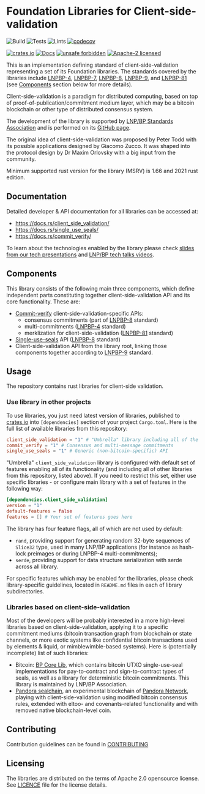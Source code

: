 # Foundation Libraries for Client-side-validation

![Build](https://github.com/LNP-BP/client_side_validation/workflows/Build/badge.svg)
![Tests](https://github.com/LNP-BP/client_side_validation/workflows/Tests/badge.svg)
![Lints](https://github.com/LNP-BP/client_side_validation/workflows/Lints/badge.svg)
[![codecov](https://codecov.io/gh/LNP-BP/client_side_validation/branch/master/graph/badge.svg)](https://codecov.io/gh/LNP-BP/client_side_validation)

[![crates.io](https://img.shields.io/crates/v/client_side_validation)](https://crates.io/crates/client_side_validation)
[![Docs](https://docs.rs/client_side_validation/badge.svg)](https://docs.rs/client_side_validation)
[![unsafe forbidden](https://img.shields.io/badge/unsafe-forbidden-success.svg)](https://github.com/rust-secure-code/safety-dance/)
[![Apache-2 licensed](https://img.shields.io/crates/l/client_side_validation)](./LICENSE)

This is an implementation defining standard of client-side-validation
representing a set of its Foundation libraries. The standards covered by the
libraries include [LNPBP-4], [LNPBP-7], [LNPBP-8], [LNPBP-9], and [LNPBP-81]
(see [Components](#components) section below for more details).

Client-side-validation is a paradigm for distributed computing, based on top of
proof-of-publication/commitment medium layer, which may be a bitcoin blockchain
or other type of distributed consensus system.

The development of the library is supported by [LNP/BP Standards Association][lnpbp-web]
and is performed on its [GitHub page][lnpbp-github].

The original idea of client-side-validation was proposed by Peter Todd with its
possible applications designed by Giacomo Zucco. It was shaped into the protocol
design by Dr Maxim Orlovsky with a big input from the community.

Minimum supported rust version for the library (MSRV) is 1.66 and 2021 rust
edition.

## Documentation

Detailed developer & API documentation for all libraries can be accessed at:

- <https://docs.rs/client_side_validation/>
- <https://docs.rs/single_use_seals/>
- <https://docs.rs/commit_verify/>

To learn about the technologies enabled by the library please check
[slides from our tech presentations][presentations] and
[LNP/BP tech talks videos][lnpbp-youtube].

## Components

This library consists of the following main three components, which define
independent parts constituting together client-side-validation API and its core
functionality. These are:

- [Commit-verify](commit_verify/README.md) client-side-validation-specific APIs:
    * consensus commitments (part of [LNPBP-8] standard)
    * multi-commitments ([LNPBP-4] standard)
    * merklization for client-side-validation ([LNPBP-81] standard)
- [Single-use-seals](single_use_seals/README.md) API ([LNPBP-8] standard)
- Client-side-validation API from the library root, linking those components
  together according to [LNPBP-9] standard.

## Usage

The repository contains rust libraries for client-side validation.

### Use library in other projects

To use libraries, you just need latest version of libraries, published to
[crates.io](https://crates.io) into `[dependencies]` section of your project
`Cargo.toml`. Here is the full list of available libraries from this repository:

```toml
client_side_validation = "1" # "Umbrella" library including all of the tree libraries below
commit_verify = "1" # Consensus and multi-message commitments
single_use_seals = "1" # Generic (non-bitcoin-specific) API
```

"Umbrella" `client_side_validation` library is configured with default set of
features enabling all of its functionality (and including all of other libraries
from this repository, listed above). If you need to restrict this set, either
use specific libraries - or configure main library with a set of features in
the following way:

```toml
[dependencies.client_side_validation]
version = "1"
default-features = false
features = [] # Your set of features goes here
```

The library has four feature flags, all of which are not used by default:

- `rand`, providing support for generating random 32-byte sequences of `Slice32`
  type, used in many LNP/BP applications (for instance as hash-lock preimages or
  during LNPBP-4 multi-commitments);
- `serde`, providing support for data structure serialization with serde across
  all library.

For specific features which may be enabled for the libraries, please check
library-specific guidelines, located in `README.md` files in each of library
subdirectories.

### Libraries based on client-side-validation

Most of the developers will be probably interested in a more high-level
libraries based on client-side-validation, applying it to a specific commitment
mediums (bitcoin transaction graph from blockchain or state channels, or more
exotic systems like confidential bitcoin transactions used by elements & liquid,
or mimblewimble-based systems). Here is (potentially incomplete) list of such
libraries:

- Bitcoin: [BP Core Lib](https://github.com/LNP-BP/bp-core), which contains
  bitcoin UTXO single-use-seal implementations for pay-to-contract and
  sign-to-contract types of seals, as well as a library for deterministic
  bitcoin commitments. This library is maintained by LNP/BP Association.
- [Pandora sealchain](https://github.com/pandora-network/sealchain-rs), an
  experimental blockchain of [Pandora Network](https://pandora.network),
  playing with client-side-validation using modified bitcoin consensus rules,
  extended with eltoo- and covenants-related functionality and with removed
  native blockchain-level coin.

## Contributing

Contribution guidelines can be found in [CONTRIBUTING](CONTRIBUTING.md)

## Licensing

The libraries are distributed on the terms of Apache 2.0 opensource license.
See [LICENCE](LICENSE) file for the license details.


[lnpbp-web]: https://lnp-bp.org

[lnpbp-github]: https://github.com/LNP-BP

[lnpbp-youtube]: https://www.youtube.com/@LNPBP

[presentations]: https://github.com/LNP-BP/FAQ/blob/master/Presentation%20slides/

[LNPBP-4]: https://github.com/LNP-BP/LNPBPs/blob/master/lnpbp-0004.md

[LNPBP-7]: https://github.com/LNP-BP/LNPBPs/blob/master/lnpbp-0007.md

[LNPBP-8]: https://github.com/LNP-BP/LNPBPs/blob/master/lnpbp-0008.md

[LNPBP-9]: https://github.com/LNP-BP/LNPBPs/blob/master/lnpbp-0009.md

[LNPBP-42]: https://github.com/LNP-BP/LNPBPs/blob/master/lnpbp-0042.md

[LNPBP-81]: https://github.com/LNP-BP/LNPBPs/blob/master/lnpbp-0081.md
